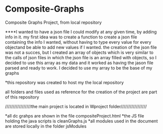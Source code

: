 # Composite-Graphs
Composite Graphs Project, from local repository

****I wanted to have a json file I could modify at any given time, by adding info in it.
my first idea was to create a function to create a json file containing the info I wanted, without having to type every value
for every objectand be able to add new values if I wanted. 
the creation of the json file was not a succes, but I created an array of objects which is very similar to
the calls of json files in which the json file is an array filled with objects, so I decided to use this array as my data and it worked
as having the jason file parsed and ready to work.
I decided to use my array to be the base of my graphs

*this repository was created to host my the local repository

all folders and files used as reference for the creation of the project are part of this repository

/////////////////the main project is located in Wproject folder/////////////////

*all dc grahps are shown in the file compositeProject.html
*the JS file holding the java scripts is cleanGraphs.js
*all modules used in the document are stored locally in the folder jsModules


